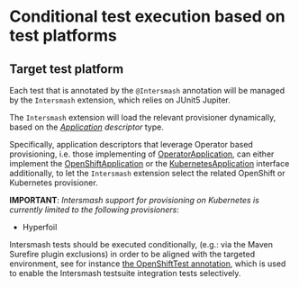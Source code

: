 # Conditional test execution based on test platforms

## Target test platform
Each test that is annotated by the `@Intersmash` annotation will be managed by the `Intersmash` extension,
which relies on JUnit5 Jupiter.

The `Intersmash` extension will load the relevant provisioner dynamically, based on the
_[Application](../core/src/main/java/org/jboss/intersmash/application/Application.java) descriptor_ type.

Specifically, application descriptors that leverage Operator based provisioning, i.e. those implementing of
[OperatorApplication](../core/src/main/java/org/jboss/intersmash/application/operator/OperatorApplication.java), can either
implement the [OpenShiftApplication](../core/src/main/java/org/jboss/intersmash/application/openshift/OpenShiftApplication.java)
or the [KubernetesApplication](../core/src/main/java/org/jboss/intersmash/application/openshift/OpenShiftApplication.java) interface additionally, to let the `Intersmash` extension select the related OpenShift or Kubernetes provisioner.

**IMPORTANT**: _Intersmash support for provisioning on Kubernetes is currently limited to the following provisioners_:

- Hyperfoil


Intersmash tests should be executed conditionally, (e.g.: via the Maven Surefire plugin exclusions) in order to
be aligned with the targeted environment, see for instance [the OpenShiftTest annotation](../testsuite/integration-tests/src/main/java/org/jboss/intersmash/testsuite/junit5/categories/OpenShiftTest.java), which
is used to enable the Intersmash testsuite integration tests selectively.
